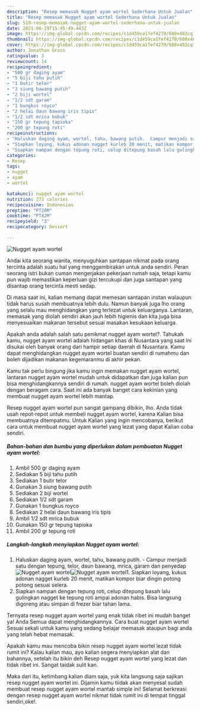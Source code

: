 ```yaml
---
description: "Resep memasak Nugget ayam wortel Sederhana Untuk Jualan"
title: "Resep memasak Nugget ayam wortel Sederhana Untuk Jualan"
slug: 519-resep-memasak-nugget-ayam-wortel-sederhana-untuk-jualan
date: 2021-06-29T15:45:49.443Z
image: https://img-global.cpcdn.com/recipes/c1d459ca1fef4270/680x482cq70/nugget-ayam-wortel-foto-resep-utama.jpg
thumbnail: https://img-global.cpcdn.com/recipes/c1d459ca1fef4270/680x482cq70/nugget-ayam-wortel-foto-resep-utama.jpg
cover: https://img-global.cpcdn.com/recipes/c1d459ca1fef4270/680x482cq70/nugget-ayam-wortel-foto-resep-utama.jpg
author: Jonathan Gross
ratingvalue: 3
reviewcount: 14
recipeingredient:
- "500 gr daging ayam"
- "5 biji tahu putih"
- "1 butir telor"
- "3 siung bawang putih"
- "2 biji wortel"
- "1/2 sdt garam"
- "1 bungkus royco"
- "2 helai daun bawang iris tipis"
- "1/2 sdt mrica bubuk"
- "150 gr tepung tapioka"
- "200 gr tepung roti"
recipeinstructions:
- "Haluskan daging ayam, wortel, tahu, bawang putih.  Campur menjadi satu dengan tepung, telor, daun bawang, mrica, garam dan penyedap"
- "Siapkan loyang, kukus adonan nagget kurleb 20 menit, matikan kompor biar dingin potong potong sesuai selera."
- "Siapkan nampan dengan tepung roti, celup ditepung basah lalu gulingkan nagget ke tepung roti ampai adonan habis. Bisa langsung digoreng atau simpan di frezer biar tahan lama."
categories:
- Resep
tags:
- nugget
- ayam
- wortel

katakunci: nugget ayam wortel 
nutrition: 273 calories
recipecuisine: Indonesian
preptime: "PT20M"
cooktime: "PT42M"
recipeyield: "3"
recipecategory: Dessert

---
```



![Nugget ayam wortel](https://img-global.cpcdn.com/recipes/c1d459ca1fef4270/680x482cq70/nugget-ayam-wortel-foto-resep-utama.jpg)

Andai kita seorang wanita, menyuguhkan santapan nikmat pada orang tercinta adalah suatu hal yang menggembirakan untuk anda sendiri. Peran seorang istri bukan cuman mengerjakan pekerjaan rumah saja, tetapi kamu pun wajib memastikan keperluan gizi tercukupi dan juga santapan yang disantap orang tercinta mesti sedap.

Di masa  saat ini, kalian memang dapat memesan santapan instan walaupun tidak harus susah membuatnya lebih dulu. Namun banyak juga lho orang yang selalu mau menghidangkan yang terlezat untuk keluarganya. Lantaran, memasak yang diolah sendiri akan jauh lebih higienis dan kita juga bisa menyesuaikan makanan tersebut sesuai masakan kesukaan keluarga. 



Apakah anda adalah salah satu penikmat nugget ayam wortel?. Tahukah kamu, nugget ayam wortel adalah hidangan khas di Nusantara yang saat ini disukai oleh banyak orang dari hampir setiap daerah di Nusantara. Kamu dapat menghidangkan nugget ayam wortel buatan sendiri di rumahmu dan boleh dijadikan makanan kegemaranmu di akhir pekan.

Kamu tak perlu bingung jika kamu ingin memakan nugget ayam wortel, lantaran nugget ayam wortel mudah untuk didapatkan dan juga kalian pun bisa menghidangkannya sendiri di rumah. nugget ayam wortel boleh diolah dengan beragam cara. Saat ini ada banyak banget cara kekinian yang membuat nugget ayam wortel lebih mantap.

Resep nugget ayam wortel pun sangat gampang dibikin, lho. Anda tidak usah repot-repot untuk membeli nugget ayam wortel, karena Kalian bisa membuatnya ditempatmu. Untuk Kalian yang ingin mencobanya, berikut cara untuk membuat nugget ayam wortel yang lezat yang dapat Kalian coba sendiri.

<!--inarticleads1-->

##### Bahan-bahan dan bumbu yang diperlukan dalam pembuatan Nugget ayam wortel:

1. Ambil 500 gr daging ayam
1. Sediakan 5 biji tahu putih
1. Sediakan 1 butir telor
1. Gunakan 3 siung bawang putih
1. Sediakan 2 biji wortel
1. Sediakan 1/2 sdt garam
1. Gunakan 1 bungkus royco
1. Sediakan 2 helai daun bawang iris tipis
1. Ambil 1/2 sdt mrica bubuk
1. Gunakan 150 gr tepung tapioka
1. Ambil 200 gr tepung roti




<!--inarticleads2-->

##### Langkah-langkah menyiapkan Nugget ayam wortel:

1. Haluskan daging ayam, wortel, tahu, bawang putih.  - Campur menjadi satu dengan tepung, telor, daun bawang, mrica, garam dan penyedap
<img src="https://img-global.cpcdn.com/steps/3c8b34b5253f6dff/160x128cq70/nugget-ayam-wortel-langkah-memasak-1-foto.jpg" alt="Nugget ayam wortel"><img src="https://img-global.cpcdn.com/steps/6eac9a754b61d0ac/160x128cq70/nugget-ayam-wortel-langkah-memasak-1-foto.jpg" alt="Nugget ayam wortel">1. Siapkan loyang, kukus adonan nagget kurleb 20 menit, matikan kompor biar dingin potong potong sesuai selera.
1. Siapkan nampan dengan tepung roti, celup ditepung basah lalu gulingkan nagget ke tepung roti ampai adonan habis. Bisa langsung digoreng atau simpan di frezer biar tahan lama.




Ternyata resep nugget ayam wortel yang enak tidak ribet ini mudah banget ya! Anda Semua dapat menghidangkannya. Cara buat nugget ayam wortel Sesuai sekali untuk kamu yang sedang belajar memasak ataupun bagi anda yang telah hebat memasak.

Apakah kamu mau mencoba bikin resep nugget ayam wortel lezat tidak rumit ini? Kalau kalian mau, ayo kalian segera menyiapkan alat dan bahannya, setelah itu bikin deh Resep nugget ayam wortel yang lezat dan tidak ribet ini. Sangat taidak sulit kan. 

Maka dari itu, ketimbang kalian diam saja, yuk kita langsung saja sajikan resep nugget ayam wortel ini. Dijamin kamu tiidak akan menyesal sudah membuat resep nugget ayam wortel mantab simple ini! Selamat berkreasi dengan resep nugget ayam wortel nikmat tidak rumit ini di tempat tinggal sendiri,oke!.

